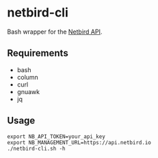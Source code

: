 # netbird-cli

Bash wrapper for the [Netbird API](https://docs.netbird.io/api/introduction).

## Requirements

- bash
- column
- curl
- gnuawk
- jq

## Usage

```shell
export NB_API_TOKEN=your_api_key
export NB_MANAGEMENT_URL=https://api.netbird.io
./netbird-cli.sh -h
```
